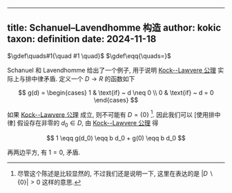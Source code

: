 
---
title: Schanuel–Lavendhomme 构造
author: kokic
taxon: definition
date: 2024-11-18
---

$\gdef\quads#1{\quad #1 \quad}$
$\gdef\eqq{\quads=}$

Schanuel 和 Lavendhomme 给出了一个例子, 用于说明 [Kock--Lawvere 公理](/data-structure/kock-lawvere) 实际上与排中律矛盾. 定义一个 $D \to R$ 的函数如下

$$ 
g(d) = \begin{cases}
1 & \text{if} ~ d \neq 0 \\
0 & \text{if} ~ d = 0
\end{cases}
$$

如果 [Kock--Lawvere 公理](/data-structure/kock-lawvere) 成立, 则不可能有 $D = \{0\}$ [^impossible]. 因此我们可以 [使用排中律] 假设存在非零的 $d_0 \in D$, 由 [Kock--Lawvere 公理](/data-structure/kock-lawvere) 得

$$ 1 \eqq g(d_0) \eqq b d_0 + g(0) \eqq b d_0 $$

再两边平方, 有 $1 = 0$, 矛盾. 

[^impossible]: 尽管这个陈述是比较显然的, 不过我们还是说明一下, 这里在表达的是 $|D\smallsetminus\{0\}| > 0$ 这样的意思. 
